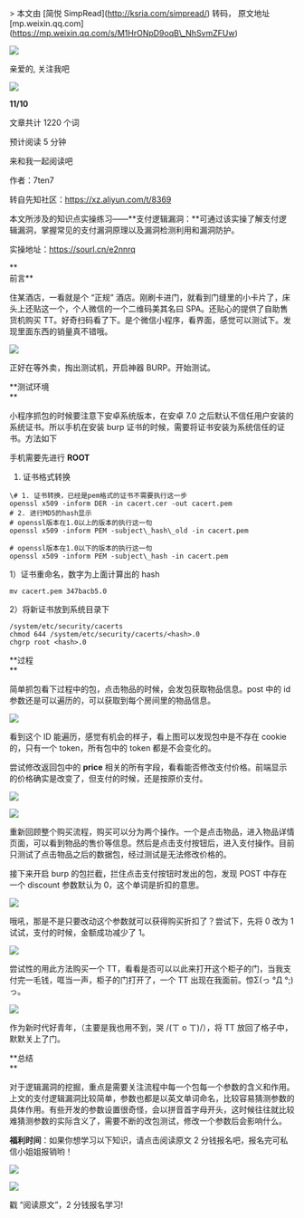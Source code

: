 \> 本文由 \[简悦 SimpRead\](http://ksria.com/simpread/) 转码， 原文地址 \[mp.weixin.qq.com\](https://mp.weixin.qq.com/s/M1HrONpD9oqB\_NhSvmZFUw)

![](https://mmbiz.qpic.cn/mmbiz_gif/3RhuVysG9LdRmpz4ibIY8GpicEiabmEOVuDWthuxj2TXBsNCVHu70z5pcUkEHkWCrichUzI2esFfCrwUOpkB24XedQ/640?wx_fmt=gif)

亲爱的, 关注我吧

![](https://mmbiz.qpic.cn/mmbiz_gif/3RhuVysG9LdRmpz4ibIY8GpicEiabmEOVuDWthuxj2TXBsNCVHu70z5pcUkEHkWCrichUzI2esFfCrwUOpkB24XedQ/640?wx_fmt=gif)

**11/10**

文章共计 1220 个词

预计阅读 5 分钟

来和我一起阅读吧

作者：7ten7  

转自先知社区：https://xz.aliyun.com/t/8369  

本文所涉及的知识点实操练习——**支付逻辑漏洞：**可通过该实操了解支付逻辑漏洞，掌握常见的支付漏洞原理以及漏洞检测利用和漏洞防护。  

实操地址：https://sourl.cn/e2nnrq  

**  
前言**

住某酒店，一看就是个 “正规” 酒店。刚刷卡进门，就看到门缝里的小卡片了，床头上还贴这一个，个人微信的一个二维码美其名曰 SPA。还贴心的提供了自助售货机购买 TT。好奇扫码看了下。是个微信小程序，看界面，感觉可以测试下。发现里面东西的销量真不错哦。

![](https://mmbiz.qpic.cn/mmbiz_png/3RhuVysG9LeyE7se2Hc05wNSt9aTBpqDRibqsDiaWCSSNQKcqYUaQkkMr4iboEicSYeE2k02ysbvBlT0OYEELCUHxw/640?wx_fmt=png)

正好在等外卖，掏出测试机，开启神器 BURP。开始测试。

**测试环境  
**

小程序抓包的时候要注意下安卓系统版本，在安卓 7.0 之后默认不信任用户安装的系统证书。所以手机在安装 burp 证书的时候，需要将证书安装为系统信任的证书。方法如下

手机需要先进行 **ROOT**

1.  证书格式转换
    

```
\# 1. 证书转换，已经是pem格式的证书不需要执行这一步
openssl x509 -inform DER -in cacert.cer -out cacert.pem 
# 2. 进行MD5的hash显示
# openssl版本在1.0以上的版本的执行这一句
openssl x509 -inform PEM -subject\_hash\_old -in cacert.pem

# openssl版本在1.0以下的版本的执行这一句
openssl x509 -inform PEM -subject\_hash -in cacert.pem
```

1）证书重命名，数字为上面计算出的 hash

```
mv cacert.pem 347bacb5.0
```

2）将新证书放到系统目录下

```
/system/etc/security/cacerts
chmod 644 /system/etc/security/cacerts/<hash>.0
chgrp root <hash>.0
```

**过程  
**

简单抓包看下过程中的包，点击物品的时候，会发包获取物品信息。post 中的 id 参数还是可以遍历的，可以获取到每个房间里的物品信息。

![](https://mmbiz.qpic.cn/mmbiz_png/3RhuVysG9LeyE7se2Hc05wNSt9aTBpqDZ2fRlmTGeoJ8iaEvKAESGBAA61wDfRujxsaQ37TXuaQYKpBypePXhow/640?wx_fmt=png)

看到这个 ID 能遍历，感觉有机会的样子，看上图可以发现包中是不存在 cookie 的，只有一个 token，所有包中的 token 都是不会变化的。

尝试修改返回包中的 **price** 相关的所有字段，看看能否修改支付价格。前端显示的价格确实是改变了，但支付的时候，还是按原价支付。

![](https://mmbiz.qpic.cn/mmbiz_png/3RhuVysG9LeyE7se2Hc05wNSt9aTBpqDBD47qgsby3icVsp3JibyZTNXVZPwvXYyrYpEzibicuSRLcDBypEBUyz4wg/640?wx_fmt=png)

![](https://mmbiz.qpic.cn/mmbiz_png/3RhuVysG9LeyE7se2Hc05wNSt9aTBpqDibX9QysFkKNqgnn7blBKicz7q0LzJZ5eqaQ5DQSCJRiakfxxNC2hB4CfQ/640?wx_fmt=png)

重新回顾整个购买流程，购买可以分为两个操作。一个是点击物品，进入物品详情页面，可以看到物品的售价等信息。然后是点击支付按钮后，进入支付操作。目前只测试了点击物品之后的数据包，经过测试是无法修改价格的。

接下来开启 burp 的包拦截，拦住点击支付按钮时发出的包，发现 POST 中存在一个 discount 参数默认为 0，这个单词是折扣的意思。

![](https://mmbiz.qpic.cn/mmbiz_png/3RhuVysG9LeyE7se2Hc05wNSt9aTBpqDicVOQSSXRiaCGgrJtJRe5VbEPAkYKiaa9HsmIqTCB8HMyxJhGYkicGHZRQ/640?wx_fmt=png)

哦吼，那是不是只要改动这个参数就可以获得购买折扣了？尝试下，先将 0 改为 1 试试，支付的时候，金额成功减少了 1。

![](https://mmbiz.qpic.cn/mmbiz_png/3RhuVysG9LeyE7se2Hc05wNSt9aTBpqDkeicCRLOb7WyjiciaDCwhicILS1I7ZsFcBuNSAmkdZbaTHibfC2fa5Jv9zQ/640?wx_fmt=png)

尝试性的用此方法购买一个 TT，看看是否可以以此来打开这个柜子的门，当我支付完一毛钱，哐当一声，柜子的门打开了，一个 TT 出现在我面前。惊Σ(っ °Д °;) っ。

![](https://mmbiz.qpic.cn/mmbiz_png/3RhuVysG9LeyE7se2Hc05wNSt9aTBpqDSI86jgDy2OgUFqjq134CGiavP2CUhMPUsVlXZiaPPpqv35I8qEficcesQ/640?wx_fmt=png)

作为新时代好青年，（主要是我也用不到，哭 /(ㄒ o ㄒ)/），将 TT 放回了格子中，默默关上了门。

**总结  
**

对于逻辑漏洞的挖掘，重点是需要关注流程中每一个包每一个参数的含义和作用。上文的支付逻辑漏洞比较简单，参数也都是以英文单词命名，比较容易猜测参数的具体作用。有些开发的参数设置很奇怪，会以拼音首字母开头，这时候往往就比较难猜测参数的实际含义了，需要不断的改包测试，修改一个参数后会影响什么。

  
**福利时间**：如果你想学习以下知识，请点击阅读原文 2 分钱报名吧，报名完可私信小姐姐报销哟！  

![](https://mmbiz.qpic.cn/mmbiz_png/3RhuVysG9LeyE7se2Hc05wNSt9aTBpqDqdibQpeel5euMRwddx7sOQShljSMtOxW12hTtJrXHBxWnB9mGPMWU9g/640?wx_fmt=png)

![](https://mmbiz.qpic.cn/mmbiz_gif/3RhuVysG9LeyE7se2Hc05wNSt9aTBpqDEcQlRYqNlweUw7aiabVnyu5g88VQb5sicVvnPy5mBf8uyqta011xd5wg/640?wx_fmt=gif)

戳 “阅读原文”，2 分钱报名学习!